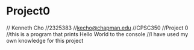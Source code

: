 # Project0
// Kenneth Cho
//2325383
//kecho@chapman.edu
//CPSC350
//Project 0
//this is a program that prints Hello World to the console
//I have used my own knowledge for this project
